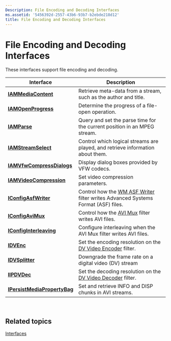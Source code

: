 ```yaml
---
Description: File Encoding and Decoding Interfaces
ms.assetid: '5456392d-2557-43b6-93b7-b2ebde218d12'
title: File Encoding and Decoding Interfaces
---
```


# File Encoding and Decoding Interfaces

These interfaces support file encoding and decoding.



| Interface                                                    | Description                                                                                                  |
|--------------------------------------------------------------|--------------------------------------------------------------------------------------------------------------|
| [**IAMMediaContent**](iammediacontent.md)                   | Retrieve meta-data from a stream, such as the author and title.                                              |
| [**IAMOpenProgress**](iamopenprogress.md)                   | Determine the progress of a file-open operation.                                                             |
| [**IAMParse**](iamparse.md)                                 | Query and set the parse time for the current position in an MPEG stream.                                     |
| [**IAMStreamSelect**](iamstreamselect.md)                   | Control which logical streams are played, and retrieve information about them.                               |
| [**IAMVfwCompressDialogs**](iamvfwcompressdialogs.md)       | Display dialog boxes provided by VFW codecs.                                                                 |
| [**IAMVideoCompression**](iamvideocompression.md)           | Set video compression parameters.                                                                            |
| [**IConfigAsfWriter**](iconfigasfwriter.md)                 | Control how the [WM ASF Writer](wm-asf-writer-filter.md) filter writes Advanced Systems Format (ASF) files. |
| [**IConfigAviMux**](iconfigavimux.md)                       | Control how the [AVI Mux](avi-mux-filter.md) filter writes AVI files.                                       |
| [**IConfigInterleaving**](iconfiginterleaving.md)           | Configure interleaving when the AVI Mux filter writes AVI files.                                             |
| [**IDVEnc**](idvenc.md)                                     | Set the encoding resolution on the [DV Video Encoder](dv-video-encoder-filter.md) filter.                   |
| [**IDVSplitter**](idvsplitter.md)                           | Downgrade the frame rate on a digital video (DV) stream                                                      |
| [**IIPDVDec**](iipdvdec.md)                                 | Set the decoding resolution on the [DV Video Decoder](dv-video-decoder-filter.md) filter.                   |
| [**IPersistMediaPropertyBag**](ipersistmediapropertybag.md) | Set and retrieve INFO and DISP chunks in AVI streams.                                                        |



 

## Related topics

<dl> <dt>

[Interfaces](interfaces.md)
</dt> </dl>

 

 



